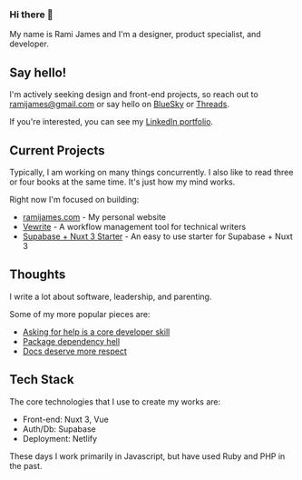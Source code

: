 ### Hi there 👋

My name is Rami James and I'm a designer, product specialist, and developer.

## Say hello!

I'm actively seeking design and front-end projects, so reach out to [ramijames@gmail.com](mailto:ramijames@gmail.com) or say hello on [BlueSky](https://bsky.app/profile/ramijames.bsky.social) or [Threads](https://www.threads.net/@itsramijames).

If you're interested, you can see my [LinkedIn portfolio](https://www.linkedin.com/in/rami-james/).

## Current Projects

Typically, I am working on many things concurrently. I also like to read three or four books at the same time. It's just how my mind works.

Right now I'm focused on building:

- [ramijames.com](https://www.ramijames.com/) - My personal website
- [Vewrite](https://github.com/ramijames/vewrite) - A workflow management tool for technical writers
- [Supabase + Nuxt 3 Starter](https://github.com/ramijames/supabase-nuxt3-starter) - An easy to use starter for Supabase + Nuxt 3

## Thoughts

I write a lot about software, leadership, and parenting.

Some of my more popular pieces are:

- [Asking for help is a core developer skill](https://www.ramijames.com/thoughts/asking-for-help-is-a-core-skill)
- [Package dependency hell](https://www.ramijames.com/thoughts/package-dependency-hell)
- [Docs deserve more respect](https://www.ramijames.com/thoughts/docs-deserve-more-respect)

## Tech Stack
The core technologies that I use to create my works are:

- Front-end: Nuxt 3, Vue
- Auth/Db: Supabase
- Deployment: Netlify

These days I work primarily in Javascript, but have used Ruby and PHP in the past.
